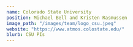 ```yaml
---
name: Colorado State University
position: Michael Bell and Kristen Rasmussen
image_path: "/images/team/logo_csu.jpeg"
website: "https://www.atmos.colostate.edu/"
blurb: CSU PIs
---
```

